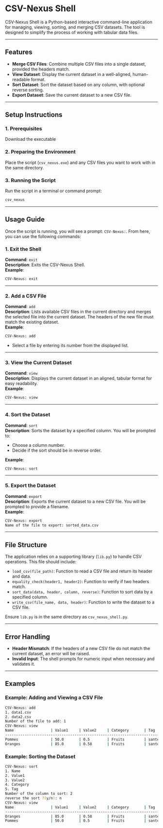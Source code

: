 # **CSV-Nexus Shell**

CSV-Nexus Shell is a Python-based interactive command-line application for managing, viewing, sorting, and merging CSV datasets. The tool is designed to simplify the process of working with tabular data files.

---

## **Features**
- **Merge CSV Files**: Combine multiple CSV files into a single dataset, provided the headers match.
- **View Dataset**: Display the current dataset in a well-aligned, human-readable format.
- **Sort Dataset**: Sort the dataset based on any column, with optional reverse sorting.
- **Export Dataset**: Save the current dataset to a new CSV file.

---

## **Setup Instructions**

### **1. Prerequisites**
Download the executable
### **2. Preparing the Environment**
Place the script (`csv_nexus.exe`) and any CSV files you want to work with in the same directory.

### **3. Running the Script**
Run the script in a terminal or command prompt:

```bash
csv_nexus
```

---

## **Usage Guide**

Once the script is running, you will see a prompt: `CSV-Nexus:`. From here, you can use the following commands:

### **1. Exit the Shell**
**Command**: `exit`  
**Description**: Exits the CSV-Nexus Shell.  
**Example**:
```bash
CSV-Nexus: exit
```

---

### **2. Add a CSV File**
**Command**: `add`  
**Description**: Lists available CSV files in the current directory and merges the selected file into the current dataset. The headers of the new file must match the existing dataset.  
**Example**:
```bash
CSV-Nexus: add
```
- Select a file by entering its number from the displayed list.

---

### **3. View the Current Dataset**
**Command**: `view`  
**Description**: Displays the current dataset in an aligned, tabular format for easy readability.  
**Example**:
```bash
CSV-Nexus: view
```

---

### **4. Sort the Dataset**
**Command**: `sort`  
**Description**: Sorts the dataset by a specified column. You will be prompted to:
- Choose a column number.
- Decide if the sort should be in reverse order.

**Example**:
```bash
CSV-Nexus: sort
```

---

### **5. Export the Dataset**
**Command**: `export`  
**Description**: Exports the current dataset to a new CSV file. You will be prompted to provide a filename.  
**Example**:
```bash
CSV-Nexus: export
Name of the file to export: sorted_data.csv
```

---

## **File Structure**
The application relies on a supporting library (`lib.py`) to handle CSV operations. This file should include:
- `load_csv(file_path)`: Function to read a CSV file and return its header and data.
- `equality_check(header1, header2)`: Function to verify if two headers match.
- `sort_data(data, header, column, reverse)`: Function to sort data by a specified column.
- `write_csv(file_name, data, header)`: Function to write the dataset to a CSV file.

Ensure `lib.py` is in the same directory as `csv_nexus_shell.py`.

---

## **Error Handling**
- **Header Mismatch**: If the headers of a new CSV file do not match the current dataset, an error will be raised.
- **Invalid Input**: The shell prompts for numeric input when necessary and validates it.

---

## **Examples**

### Example: Adding and Viewing a CSV File
```bash
CSV-Nexus: add
1. data1.csv
2. data2.csv
Number of the file to add: 1
CSV-Nexus: view
Name                 | Value1     | Value2     | Category       | Tag       
---------------------------------------------------------------------------
Pommes               | 50.0       | 0.5        | Fruits         | sante     
Oranges              | 85.0       | 0.58       | Fruits         | sante     
```

### Example: Sorting the Dataset
```bash
CSV-Nexus: sort
1. Name
2. Value1
3. Value2
4. Category
5. Tag
Number of the column to sort: 2
reverse the sort ?(y/n): n
CSV-Nexus: view
Name                 | Value1     | Value2     | Category       | Tag       
---------------------------------------------------------------------------
Oranges              | 85.0       | 0.58       | Fruits         | sante     
Pommes               | 50.0       | 0.5        | Fruits         | sante     
```
